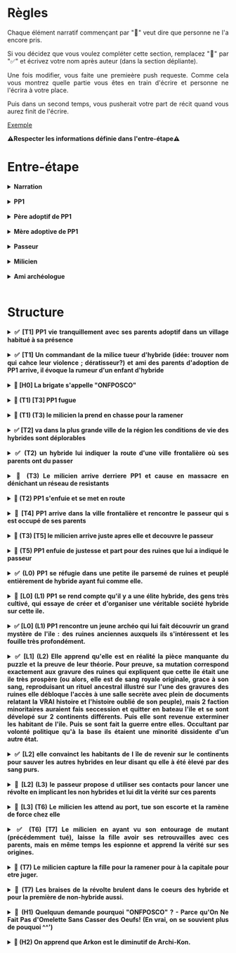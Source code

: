 <style>
    html {
        text-align: justify;
        text-justify: inter-word;
        scroll-behavior: smooth;
    }
    summary {
        font-weight: bold;
        text-align: justify;
        text-justify: inter-word;
        margin-left: -2em;
    }
    details {
        margin-left: 2em;
    }
</style>

# Règles

Chaque élément narratif commençant par "🚧" veut dire que personne ne l'a encore pris.

Si vou décidez que vous voulez compléter cette section, remplacez "🚧" par "✅" et écrivez votre nom après auteur (dans la section dépliante).

Une fois modifier, vous faite une premieère push requeste. Comme cela vous montrez quelle partie vous êtes en train d'écrire et personne ne l'écrira à votre place.

Puis dans un second temps, vous pusherait votre part de récit quand vous aurez finit de l'écrire.

[Exemple](#exemple)

**⚠️Respecter les informations définie dans l'entre-étape⚠️**

# Entre-étape

<details>
<summary>Narration</summary>

écriture au passé,  
externe onmiscient,  
interdit de brissage de 4e mur,  
époque Ier guerre modiale,  

</details></br>

<details>
<summary>PP1</summary>

Sexe féminin   
nom Reya

</details></br>

<details>
<summary>Père adoptif de PP1</summary>

nom André

</details></br>

<details>
<summary>Mère adoptive de PP1</summary>

nom Yvonne

</details></br>

<details>
<summary>Passeur</summary>

nom Félix

</details></br>

<details>
<summary>Milicien</summary>

nom Arkon

</details></br>


<details>
<summary>Ami archéologue</summary>

nom Halcanor

</details></br>


# Structure

<details>
<summary>✅ [T1] PP1 vie tranquillement avec ses parents adoptif dans un village habitué à sa présence</summary>

**Auteur:** Harrisson

Le soleil venait à peine de dresser ses premiers rayons dans le ciel lorsque Reya sortit de son lit ce matin-là. Comme à l’accoutumée, elle s’était aussitôt mise à sa routine matinale. Balai à la main et tout en sifflotant gaiement, il fallait que la taverne brille. Une fois satisfaite de sa besogne, elle s’élançait dans la grande rue bordant sa maison afin d’aller quêter tout ce qu’il lui fallait pour apprêter le petit-déjeuner.

Du fermier au boulanger en passant par les lève-tôt du village, tous étaient habitués à la ronde matinale de la petite Reya. Les habitants du petit village avaient tous vu cette charmante jeune fille faire ses premiers pas et gazouiller ses premières syllabes même si son arrivée au village fut des plus tergiversées.
    
En effet la jeune Reya étaient d’une espèce différente de la leur : une race que le commun des humains aimait appeler « hybride ». Méprisés par la grande majorité des humains ordinaires, les hybrides vivaient pour la plupart reclus entre eux. C’était donc avec une certaine appréhension que les villageois avaient accueilli la nouvelle de l’adoption par leurs amis les taverniers d’un bébé hybride. André et Yvonne avaient conscience de la difficulté que cela allait représenter dans un petit village où tout le monde se connaissait mais leurs cœurs ne pouvaient se fermer à ce beau nourrisson.
    
Même si au début, la taverne vit sa clientèle se rarifier, le temps et les doux yeux de Reya, qui grandissait parmi eux, eurent vite fait de jeter aux oubliettes leurs craintes. Elle n’était désormais que leur petite Reya et ils l’aimaient. Ses courses achevées, Reya revint sur ses pas et regagna la taverne, c’était parti pour une nouvelle journée qu’elle espérait bonne. 
    
</br><p align="center">**…**</p></br>

**Commentaires:**
- Plus de details sur l'histoire de l'intégration de la fille dans le village
- "Gazouiller" -> filler la metéphore ?

</details></br>

<details>
<summary>✅ [T1] Un commandant de la milice tueur d'hybride (idée: trouver nom qui cahce leur violence ; dératisseur?) et ami des parents d'adoption de PP1 arrive, il évoque la rumeur d'un enfant d'hybride</summary>
    
**Auteur:** Tanguy
    
Les portes de la taverne s’ouvrirent lentement presque timidement. Une ombre entra grandissant jusqu’à couvrir le dernier brin de lumière. Un uniforme blanc réduisit la salle au silence. C’était l’uniforme de la milice. Les visages s’assombrirent, les yeux se rivèrent sur le milicien tandis qu’il avançait tranquillement vers le comptoir. Il s’assit sur un tabouret puis attendit patiemment les deux mains sur bar. Pendant quelques minutes la taverne était figée, seuls quelques murmures se faisaient entendre. Le tavernier surgit enfin de la cuisine balayant son regard interloqué sur la salle. Puis il vit l’homme au comptoir et s’exclama : 
-	Arkon ? c’est bien toi ?
Arkon hocha la tête et souria
-	Sers-nous donc un verre mon ami, dit-il las, j’en ai bien besoin…
-	Ne fais pas cette tête ça ne te ressemble pas de déprimer, plaisanta le tavernier tout en servant son ami, raconte-moi tout Arkon
-	Une vieille affaire refait surface, te rappelles-tu des deux hybrides que j’ai abattus il y a… 14 ans peu ou prou. Et bien une rumeur circule comme quoi ils auraient eu un enfant.
Le tavernier se raidit l’espace d’une seconde puis se mit à nettoyer un verre pour masquer sa nervosité. Le milicien repris calmement :
-	Mais c’est impossible, les hybrides sont infertiles. Mes supérieurs me demandent de chasser une chimère alors que je dois déjà gérer des vagues de dissidences de plus en plus violentes !
-	Ne te prends pas la tête pour ces bêtises, un enfant d’hybrides et puis quoi encore !
Le tavernier feignait l’hilarité tandis que Reya les regardait intensément. Sa peur du milicien avait laissé place à un intérêt irrésistible pour leur conversation.

**Comentaires:**
- Mettre une ambiance plus dark et dense
- répétiton unifomre
- Bromance trop forte ; ils ont fait l'armée ensemble

</details></br>

<details>
<summary>🚧 [H0] La brigate s'appelle "ONFPOSCO"</summary>

**Auteur:** ...

...

</details></br>

<details>
<summary>🚧 (T1) [T3] PP1 fugue</summary>

**Auteur:** ...

...

</details></br>

<details>
<summary>🚧 (T1) (T3) le milicien la prend en chasse pour la ramener</summary>

**Auteur:** ...

...

</details></br>

<details>
<summary>✅ [T2] va dans la plus grande ville de la région les conditions de vie des hybrides sont déplorables</summary>

**Auteur:** Tanguy

Reya, arriva dans la plus grande ville de son pays, nommée Brigenbourg, elle apparaissait comme un escalier de béton et verre culminant en son centre. Les routes bruyantes et fourmillantes angoissaient la jeune fille qui gardait tant bien que mal son visage encapuchonné. Au milieu d’une foule aussi diverse que pressé personne ne faisait attention à elle. Plus elle approchait du centre de la ville plus les habits devinrent raffinés. Toujours aussi nombreux les habitants remplaçaient l’agitation par une démarche fiers et professionnelle, Les hurlements étaient maintenant des discussions cordiales et les regards toisaient celle qui n’était clairement pas à sa place.
Reya s’éloigna très vites de ce centre bourgeois et continua sa route en quête d’un espace plus accueillant. Elle prit au hasard une direction et parti vers les quartiers Est. Plus elle avançait plus la route se resserrait et sinuait. La lumière n’éclairait plus que timidement la voie, la fréquentation était maintenant rare et l’air suffoquant. Après deux kilomètres sans croisé une âme, elle vit un hybride. C’était le premier hybride qu’elle croisait de sa vie. A la vue d’un être qui pourrait enfin l’aider, elle laissa un soupir de soulagement. Elle courra vers lui et l’interpella joyeusement
« Bonjour ! je cherche des information sur… » son souffle fut coupé lorsqu’elle remarqua le piteux état de son interlocuteur. Il avait les joues creusées, le regard vide, les hayons qui lui servaient d’habit tenaient à peines. Il était maigre et semblait épuisé. Elle s’excusa du dérangement et chercha quelqu’un d’autre. D’autres hybrides, en fait elle ne trouvait plus que des hybrides, tous plus apeurant les uns que les autres. Plus d’hybrides déambulant jusqu’à leurs maisons délabrées. Ils marchaient plus ou moins droit, Leur silhouettes dansaient lugubrement dans la faible lumière. Pas après pas les ombres envahissaient le champ de vision de Reya, l’air semblait froid et pourtant une perle de sueurs coulait dans le dos de la jeune femme. Sa respiration s’accélérait, Les odeurs devenaient de plus en plus infectes. Reya pressa le pas, plus vite, encore un peu plus vite. Reya courait, fuyait, elle voulait sortir de cet enfer qui la poursuivait. Elle tournait à droite et tomba sur un pauvre fantôme maltraité par deux molosses aux habits blancs, Elle rebroussa chemin pour finalement aller à gauche. Le cauchemar repris de plus belles. Les hybrides étaient maintenant éclopés, mutilés. Lorsque les âmes n’erraient pas elles étaient immobiles à terre au milieu des ordures. Ses yeux ne pouvaient soutenir les formes raccourcis, gonflé ou lacérés qui parcouraient certains des corps l’entourant. Elle continua dans cette voie car au bout une éclaircis l’attendait. Elle filait aussi vite qu’elle le pouvait. Sa était serrée et ses yeux humides. Ses jambes lui faisaient mal. Elle priait pour ne pas s’écrouler avant de sortir d’ici. Ça y est, le bout de la ruelle est juste devant elle. Enfin Les immeubles s’ouvrirent sur son chemin, la lumière du soleil caressait de nouveau le visage de Reya, illuminant les perles tombant de ses yeux. Ce court instant suspendu fut brisé par le bruit assourdissant d’une foule agité aboyant. Elle était à l’entrée d’une grande place muni en son centre d’une échoppe.
Des centaines d’hybrides se massaient autour dans un bruit assourdissant. Devant l’échoppe des gardes à l’uniforme blanc jetaient de la nourriture comme on nourrit des cochons. Reya fut étourdit par la scène. Les uniformes d’un blanc éclatant au milieu de la populace rampante pour un peu de nourriture. Un mélange de dégout et d’incompréhension la clouait sur place. Elle resta là alors que son regard croisa celui d’un des gardes. Elle ne réagit même pas quand celui-ci ordonna à quelques-uns de ses collègues de l’interpeler. Les gardes se tournèrent vers elle. Puis derrière elle, une main sur son épaule la sortit de son étourdissement. Pas une main chaleureuse non, une main qui l’agrippa et la tira violement. Dans un cri étouffé par une deuxième main elle disparut dans les ténèbres d’où elle venait. Reya se débattit violement essayant de crier et de frapper ceux qui la restreignait mais sans effet.
« Calme toi ! tu vas attirer la garde ! » dit une voix juvénile. Reya vit en face d’elle un jeune hybride, son visage était plus vif que tout ceux qu’elle avait croisé. Il avait des cheveux bruns court et mal coiffés portait des haillons et avait des yeux verts. Elle se détendit soulager de trouver une personne à qui parler. Des rivières de larmes coulèrent de ses yeux après l’angoisse qu’elle venait de vivre. Les bras qui la retenaient relâchèrent leur étreinte. Ces bras musclés appartenaient à un géant chauve au corps musclé avec un visage impassible. Le jeune hybride gêné par la situation râla :

-	Mathis fait quelque chose ! t’es doué pour consoler les gens toi !
-	C’est toi qui m’as demandé de la choper, rétorqua bougon le grand gaillard qui retenait Reya quelque instant plus tôt, alors tu rattrapes toi-même tes conneries !
-	Bon d’accord ! d’accord !
Le jeune homme prit la main de la fille en pleure et d’un ton hésitant et tenta :
-	Euh… bon est-ce que tu voudrais bien nous suivre parce que si la garde te trouve tu pourrais avoir des problèmes.
-	Wow ! s’étonna une troisième voix, je n’ai jamais vu aussi peu de compassion ! Vous êtes vraiment des tanches les gars !
Un hybride plus âgé avec de long cheveux ébène, des yeux noisette et une attitude de charmeur.
-	Vous êtes marrants chef ! vous avez cas vous y coller vous !
-	Franchement, vous êtes tellement exaspérant que je suis sûr que vous pouvez la faire rire !
Le grand croisa les bras et fronça les sourcils. Reya avait arrêté de pleuré pour suivre le dialogue de sourd de ces hybrides. La scène était si incongrue qu’elle en oublia totalement la frayeur qu’elle venait d’avoir. Le chef s’approcha et lui demanda doucement :
-	Bonjour, je m’appelle Camille, si on reste ici les gardes vont nous attraper alors prends ma main, suis-nous et on discutera une fois en sécurité d’accord ?
Reya hésita puis les suivis en voyant qu’elle n’avait pas vraiment le choix. Ils s’orientaient sans aucun souci au travers du dédale de ruelle, Ils s’arrêtèrent dans une petite maison sombre. Camille 


</details></br>

<details>
<summary>✅ (T2) un hybride lui indiquer la route d'une ville frontalière où ses parents ont du passer</summary>

**Auteur:** Louis

A la recherche du passé, de ses parents, Reya décida de commencer son enquête par l'endroit le plus logique. Elle se rendit à la grande cathédrale, un batiment d'une immense majesté, bati sur des années d'asservissement de travailleurs hybrides jusqu'à les tué d'épuissement. En rabattant son capuchon sur son visage, comme pour se cacher d'un dieu secret.

Un moine, gardien de la sainteté des lieux, se reposait mollement sur sa lance de bois, lui souri, d'un sourir d'acier:
 - L'amour de Dieu doit nous diriger!
 - J'aimerais Dieu. L'écouterais et lui obéirais. | Ces mots, appris par coeurs, sortir d'eux même, car ses parent l'avaient élevé dans la tradition religieuse du continent.
 - Que son amour soit sur vous et qu'il vous guide !

Elle ne rentra pas dans l'église, mais contenta de marcher dans le cimetière et s'arreta devant la fausse commune, surmontée d'une immense pancarte en bois, où furent noté à la hate les noms des enterré. Certains étaient en partie effacé, mais aucun encore lisible ne correspondait au nom de ses parents. Cela n'était pas suffisant pour la convaincre, elle s'avantura dans le fond du cimetière, là où pue la mort: la cabane du fossoyeur.

Il était mutant, comme elle ; rien de mieux qu'un monstre pour enterrer ses semblables ! Sa mutation était particulièrement abjecte: il n'avait pas de machoire inférieur, ni de lèvres, ni de bouche. De la peau dans laquelle un trou avait été déchiré, partait de dessous son nez, pour arriver jusqu'à la base de son cou.

Elle lui décrivit ses parents et lui demanda s'il les avaient 'vu'. Sans dire mot, il hocha lentement la tête. Il sortie une planchette de bois et écrivit dessus à la craie. 

 - [Efface]*<<La mort de suivra partout, si tu persiste.>>*
 - Je DOIS savoir !
 - [Efface]*<<Ils m'avaient posé des question sur ceux que j'enterre>>*
 - [Efface]*<<Eux aussi persistèrent, va au bordel des "Mutantes du Plaisir" et demande à voir l'"insulaire">>*
 - ...merci

 Alors qu'elle sortait du cimetière, une ombre imposante entra dans la cabane de fossoyeur. Cette ombre ne posa que 2 questions: 

 - Qu'est-ce que cette 'fille' vous a demandé ? Et où est-elle allé ?
 - [Efface]*<<Si j'avais vu ces parents. Elle est allé au bordel des "Mutantes du Plaisir">>*
 - ...ce n'est jamais été aussi d'obtenir des informations d'un mutant ; arrétez de me mentir!
 - [Efface]*<<Vous êtes la mort sur ses talons. Elle rencontrera des résistants mutants.>>*
 - [Efface]*<<C'est trop calm, j'ai trop faim, il me faut mes 2 pièces de bronze par cadavre enterré!>>*

Puis il cracha à ses pieds et referma la porte.

</br><p align="center">**…**</p></br>

 - Bonjour, je voudrais voir l'insulaire !
 - 3e étage, la porte à gauche, toc avant d'entrée !

Toc, Toc, Toc, elle entra.

</details></br>

<details>
<summary>🚧 (T3) Le milicien arrive derriere PP1 et cause en massacre en dénichant un réseau de resistants</summary>

**Auteur:** Tanguy F

En chemin vers le bordel, bien qu’elle ne pensât jamais mettre les pieds dans un établissement aussi dépravé, Reya regarda les habitants aux sang purs vaquer à leurs occupations et se demandait si seulement ils étaient au courant de la vie que menait les hybrides à quelques pâtés de maisons d’ici. Ils marchaient dans les rues, faisaient leurs courses ou travaillaient au grès des heures qui passent. Ils recommençaient leurs journées inlassablement, remplissant leurs obligations routinières comme s’ils occupaient un autre monde isolé de la misère. Ils profitent de ce monde bâtit sur le sang et la sueur de ceux qui n’y sont pas invités. Alors qu’ils tentent de combler l’immensité vide de leur existence avec un afflux infini de tracas infimes. Pas un seul petit être n’a la plus infime pensée pour ceux qui ont subis l’immense souffrance de n’être pas bien né.
La joie d’un quartier animé la tira de ses pensées sombres. Dans la partie mutante il était délabré mais résonnant de discussions, de chants et de cris. Pour la première fois elle voyait quelques sangs purs parler aux mutants. Après tout elle avait été recueillie par des tavernier, peut être que l’amour de l’alcool était enfin un point commun entre sang pur et hybrides. 


</details></br>

<details>
<summary>🚧 (T2) PP1 s'enfuie et se met en route</summary>

**Auteur:** ...

...

</details></br>

<details>
<summary>🚧 [T4] PP1 arrive dans la ville frontalière et rencontre le passeur qui s est occupé de ses parents</summary>

**Auteur:** ...

...

</details></br>

<details>
<summary>🚧 (T3) [T5] le milicien arrive juste apres elle et decouvre le passeur</summary>

**Auteur:** ...

...

</details></br>

<details>
<summary>🚧 (T5) PP1 enfuie de justesse et part pour des ruines que lui a indiqué le passeur</summary>

**Auteur:** ...

...

</details></br>

<details id="exemple">
<summary>✅ (L0) PP1 se réfugie dans une petite ile parsemé de ruines et peuplé entièrement de hybride ayant fui comme elle.</summary></br>

**Auteur:** Louis

Au loin, depuis le bateau, Reya aperçu une ile. Bien que l'île semblait minuscule, il se dressait en son centre d'arrogant édifices, qui bien qu'en ruines, semblait tonjour porter la volonté de défier les cieux. Elle ne peut détourner son regard de cette incroyable vision, alors que le bateau effectuait toute sorte de manoeuvre délicate pour éviter les haut-fonds à demi-noyé, protégeant l'ile contre des indésirable.

Si elle avait alors regardé par le fond, peut-etre aurait-elle vu un spectacle encore plus extraordinaire qu'à la surface, car les ruine s'étendaient aussi sous la mer.

Une fois le navire ammarait, elle repartie chercher ses affaires dans sa cabine, puis descendit par la passerrelle. Elle fut agréablement surprise de voir que l'île ne se composait que d'hybrides, comme elle, plus ou moins réussi. Alors qu'elle attendait Félix sur le quai, un autre aspect de l'ile qui la frappa était l'architecture. Il y avait un mélange saisissant de ruine majestueuse, ayant conservé leur aura de grandeur, mais qui avaient étaient accomoder en vitesse par un ensemble de bric et de broc. Ainsi dont la noble pierre de taille, se mélangeait avec de la taule, des baches en tissu et de planches de bois pourris par les intempéris.

 - Tu révasses ? Cela m'a fait le même effet la première fois que j'ai débarquer ici, il y 30 ans.

 Elle se retourna, Félix était là, juste derrière elle et avait posé sa main sur son épaule.

 - Oui, c'est une île bien étrange, finit-elle par dire. Mais étrangement, je me sans bien ici...

 - C'est parce qu'ici, il n'y a pas de persécussion: les gens sont libre ! Suis-moi, je vais t'amener chez des amis, qui pourront t'héberger pendant un temps et t'aider à trouver du travaille.

 </br><p align="center">**…**</p></br>

 - Ma pauvre fille, tu as du traverser bien des épreuves pour en arriver là... Heureusement que Félix t'as trouvzer, sans lui tu nourriraus sans doute déjà les poissons...

 Du poisson, ironniquement, c'est le plat qu'il lui avait servit pour cet diner... Elle l'avait mangé de bon coeur, mais maintenant, elle sentit malade, presque à en vomir. Elle se demandais: Combien d'autre mutants n'avaient pas eu sa chance et c'était retouver dans la mer ? A t-elle point qu'elle finit par se dire que ce n'était pas si irréaliste que ce gros poisson qu'elle venait de manger ait déjà gouter à l'un de ses semblables !

 Elle tapa sur la table:
  - Cela doit cesser ! Je ferais tout pour que cela cesse!

Toute la famille la regarda ; tout les nouveaux qui arrivaient ici réagissait ainsi. Puis il goutait à la liberté de l'île et faisait le choix de profiter de la vie, plutôt que de s'engager dans une lutte perdu d'avance.

La petite fille du couple, voulant changer de sujet, engagea pour la première fois la conversation:

 - J'ai un ami archéologue, si tu veux, je pourrais te le présenter ? Il dit souvent que la meilleur arme qui soit pour prédir l'avenir et de comprendre le passer...

Reya accepta et c'est ainsi que le repas ce finit. Demain, elle essayerait de visiter la ville pplus en détaille et surtout de visiter l'immense ruine centrale qui semble pointer le ciel du doigt, comme coupable de son trépa.

**Commentaires:**
 - Transition moins abrupte pour l'ellipse, avec plus de description
 - Moins méchante envers les autres mutants
 - Mieux expliquer "nourrir les poissons" -> Hybrides noyé
 
</details></br>

<details>
<summary>🚧 [L0] (L1) PP1 se rend compte qu'il y a une élite hybride, des gens très cultivé, qui essaye de créer et d'organiser une véritable société hybride sur cette ile.</summary>

**Auteur:** ...

...

</details></br>

<details>
<summary>✅ [L0] (L1) PP1 rencontre un jeune archéo qui lui fait découvrir un grand mystère de l'ile : des ruines anciennes auxquels ils s'intéressent et les fouille très profondément.</summary>

**Auteur:** Harrisson
    
- Reya, Reya....Voici la personne que je voulais te présenter. 

Théna s'avançait haletante vers Reya, tenant par la main un jeune qui tentait de suivre la cadence de la fougueuse jeune fille. Halcanor, c'est comme ça qu'il se nommait. C'était un jeune garçon qui était arrivé sur l'ile tout petit, il avait grandi dans ce décor et le connaissait mieux que quiconque. Mieux, il avait développé une ardente passion pour ces ruines et tout le mystère qu'elles entouraient.  

A force de les étudier, il avait réussi à déchiffrer des symboles que nul avant lui n'avait pu comprendre. Halcanor avait donc bien mérité son titre d'archéologue de l'ile. Lorsque Reya l'aperçut, elle ne put cacher un petit sourire, c'est vrai qu'il paraissait bien particulier avec son bric-à-brac et sa loupe.  

- Salut...Reya ...c'est ça ? Moi c'est Halcanor. Bienvenue sur notre ile. 
- Enchantée et merci, j’adore déjà ce lieu, c’est comme si j’y avait toujours appartenu... 
- Attends de voir cette superbe ruine tout là-haut, c’est fascinant 

En énonçant ces mots, il arrivait à peine à masquer la lueur d’excitation qui brillait dans son regard. C’était donc avec un entrain ferme qu’il conduisit vers les hautes ruines sous le regard vague de Théna que le brouhaha environnant distrayait déjà.  

Marche après marche, Halcanor profitait du trajet pour raconter ses découvertes à Reya ainsi que toutes les théories qu’il avait émises quant à l’histoire de cette ile qui se terrait dans le mystère. Tout intriguée, elle se plaisait à imaginer chacune d’elles et à écouter Halcanor employer de savants mots que seuls des compères archéologues sauraient comprendre. 

- C’est la fit Halcanor 

Une immense porte venait de dresser devant eux et leurs personnes semblaient, à cet instant, négligeables. À l’aide d’un mécanisme savamment rodé, Halcanor actionna l’ouverture des énormes battants, dévoilant ainsi une immense salle toute gravée.  

Halcanor se mit ainsi à expliquer en détail à Reya tout ce qu’il avait pu comprendre jusque-là. Telle partie qui évoquait un immense savoir et telle autre qui parlait de pureté du sang. Ces bribes étaient pour lui une véritable énigme. Il lui montra un symbole sur lequel il butait. Une forme unique qu’il ne trouvait nulle part ailleurs et qu’il estimait cruciale à la découverte du mystère des ruines. 

À la vue du grossier dessin, Reya se raidit. Elle connaissait ce symbole, les traits de ce dessin lui étaient beaucoup trop familières. Mais qu’est-ce que cela pouvait bien signifier se questionnait-elle intérieurement.  

- Ça va Reya? Lança timidement Halcanor qui avait vu le trouble assombrir le visage de la jeune fille.... 

</details></br>

<details>
<summary>✅ [L1] (L2) Elle apprend qu'elle est en réalité la pièce manquante du puzzle et la preuve de leur théorie. Pour preuve, sa mutation correspond exactement aux gravure des ruines qui expliquent que cette ile était une ile très prospère (ou alors, elle est de sang royale originale, grace à son sang, reproduisant un rituel ancestral illustré sur l'une des gravures des ruines elle débloque l'accès à une salle secrète avec plein de documents relatant la VRAI histoire et l'histoire oublié de son peuple), mais 2 faction minoritaires auraient fais seccession et quitter en bateau l'ile et se sont dévelopé sur 2 continents différents. Puis elle sont revenue exterminer les habitant de l'ile. Puis se sont fait la guerre entre elles. Occultant par volonté politique qu'à la base ils étaient une minorité dissidente d'un autre état.</summary>

**Auteur:** Louis

 - Ce symbole... il a exactement la forme de ma marque de naissance !
 - Tu peux me montrer ?
 - Il est à un endroit un peu embarassant... Je ne l'ai jamais montré à personnes, seuls mes parents sont aux courant... Mais il peut s'agir d'une simple coincidence, rien de plus...
    
 - C'est possible. En tout cas, une coincidence parait plus logique qu'une explication du genre: <<Tu es la déesse réincarnée d'une civilisation millénaire disparue>>.
 - Ha Ha Ha, oui, c'est sûr !
 - En plus, selon ma théorie la civilisation qui vivait ici n'avait rien de mystique, ni d'extraordinaire. Selon les cherchers mené par les différents générations d'archéologue de ma famille, nous avons trouvé des poteries, des rituels et des gravures qui semblent être un mélange des culture des deux continents que nous connaissons aujourd'hui. Nous pensons que ce fut la seule expérience de l'histoire où ses deux espèce ont tenté de cohabité pacifiquement ensemble sur la même îles ; sans doute un ramassie d'idéalistes pacifiques. On voit bien où cela les a mené !
 - Tu sais ce qui c'est passé ? Pourquoi l'ile est devenue une ruine déserté ?
 - La guerre, je pense... La guerre est souvent la réponse la plus simple et la plus logique en archéologie pour expliquer une disparition soudaines !, dit-il en souriant de toute ses dents.
 - C'est vraiment horrible !
 - C'est ce qui arrive quand deux espèces totalement incompatible essaye de cohabiter...
 -Je suis sur qu'il y a une autre explication ! Je ne pense pas que nos 2 espèces sont vouer à se haïr pour toujour...
 - Peut-etre, peut-etre, mais de ce que je sais, leur cohabitation ne semblait pas si simple. Laisse moi te montrer quelque chose, il y a une petite salle dans le fond des ruine qui devrait t'intéresser. *Il continua a parler en marchant tant dit qu'il l'emmenait toujours plus profondément dans sombre profondeurs de ces ruines antiques:
 - Attention à ta tête ! Ici, c'est un peu compliqué d'y aller car certaines galeries se sont effondrées. Mais cette salle est vraiment incroyable. Le plus incroyable c'est quelle semble se trouver 10 pieds sous le niveau de l'océan, mais aucunes infiltration d'eau n'a été remarqué. Ah, nous y sommes !

Cette salle était assez petite, mais semblait avoir extrêmemnt bien résisté à l'epreuve de temps. Elle semblait même être la salle la plus récente. Les murs étaient sobrement décoré de gravure en bas relief montrant une guerre terrible faisant rage avec our centre, ce qui semblait être l'île.
    
Reya vient un symbole quelle reconnue immediatement, car c'était le même que ça marque de naissance. Il était juste plus grand. Il brillait d'un rouge sang, comme s'il pouvait être vivant. Reya s'approcha et mis ça main dessus. Elle sentit une douleure extrêment soudaine, comme une picure dans la paume de sa main qu'elle retira en tout hate en criant de sourprise et dans sa précipitation, elle tomba en arrière.
    
Halcanor, intrigué et inquiét, s'accroupie à coté d'elle et regarda ça main:
 - C'est la première fois que je vois ça ! Nous n'avions pourant trouver aucun piège quand nous avons explorer les ruines. Cela doit vouloir dire que cette endroit en particulier cache un secret assez important pour mettre de telle mécanisme. Attends, laisse-moi faire !

Quand il vit que au centre de la paume de son amie, il y avait une petite goutte de sang, il lui pris brusquement la main, porta sa picure à ses lèvres et essaye d'aspirer le plus possible, puis il crachat.
 - Mais qu'est-ce que tu fais ? Tu t'es pris pour qui ? Je t'interdit de faire ça ! Pour qui te prends-tu ?! Dite-elle, en retirant sa main rapidement, rouge de honte et de colère.
 - Ce n'est pas ce que tu crois... Il est très probable que ce qui t'ai piqué soit empoisonnée, c'est pour ça que j'ai essayé d'aspirer le poison et de le recacracher... Je ne sais pas vraiment si ça sera efficace... Il se peut que tu meurt bientôt, ou bien peut-être que c'est un poison à action lente, que ne te frapera que bien plus tard...
 - C'est horrible ce que tu dis ! Je ne veux pas mourrir ! Il me reste encore tant de chose à voir et à vivre ! Comme visiter le continent de l'Ouest ! Et avant de mourrir, j'aimerais au moins connaitre le grand amoure !, cria Reya et regardant intensement Halcanor dans les yeux.
 - ...après, s'il y avait vraiment du poison dessus, je pense qu' après plus de 500 ans, il ne doit sans doute plus vraiment être très dangereux, haha.
 - ...
Et alors qu'ils se regardèrent tout les deux très mal à l'aise, ils entendirent un grincement sourd. Une porte s'ouvrit lentement, caché derrière la sculpture.
Dans la pièce, que venait de découvrir cette porte secrète, il y avait une immense bibliothèque, ainsi qu'un squelette qui tenait dans ses main un livre.

Reya et Halcanor, le souffle court, entrèrent prudemment dans la pièce. Ils se dirigère vers le squelette et Halcanor se mit à déchiffrer la dernière page du livre, qui selon tout vraisemblance, avait était écrite avec du sang.
 
 - Il est écrit: << Soyez maudits ! Vous les guerriers de l'Est et vous les guerriers de l'Ouest ! Tourner le dos à votre propre patrie qui vous a vu naitre n'aura donc pas été suffisant, il a fallut que vous reveniez assoiffer de sang pour ravager votre histoire, burler votre mémoire ! De part mon sacrifice, je vous condamne à vous haïr pour toute l'éternité ! Vous vous ferez la guerre, encore et encore, jusqu'à ce que la mer devienne rouge. Mais notre famille royale ne mourra pas. Je ne serais pas la dernière reine de notre dynastie millénaire. Je peux le voir, dans le futur, une jeune fille, infâme à vos yeux, fruit de l'union de vos 2 espèces, se revendiquera de notre héritage et reprendra ce qui lui appartient de droit !>>
</details></br>

<details>
<summary>✅ [L2] elle convainct les habitants de l île de revenir sur le continents pour sauver les autres hybrides en leur disant qu elle à été èlevé par des sang purs.</summary>
    
**Auteur:** Harrisson

Raya était sonnée par tout ce qu’elle venait de découvrir. Pourtant, jamais les choses ne lui parurent aussi claires. Après avoir pris un moment pour digérer ces bouleversantes vérités, elle décida qu’il était plus que temps d’agir.

Halcanor s’était chargé d’informer les hautes sphères de la cité de ces récents rebondissements et toute l’ile était émoustillée. Lorsqu’elle se résolut à sortir de sa réclusion, ce fut un grand émoi que Raya créa dans la foule assemblée sur la grande place.  

D’aucun étaient craintifs, d’autres admiratifs ou encore curieux mais tous sans exception ne pouvaient décoller le regard de celle qui pour eux se rapprochait le plus d’une Elue. D’un pas décidé, Raya s’avança jusqu’au milieu de la foule.  

Moult sentiments se bousculaient en elle : la peur de ce qu'impliquait la découverte de sa nature, la rage pour toutes les injustices que subissent les siens et la sensation que la pureté de son sang ne lui conférait aucune légitime autorité. Cette dernière pensée fut balayée par les cris de ses camarades mutants qui commençaient, à l’unisson, à scander son prénom.  

Pour la première fois depuis des jours, elle avait enfin le sentiment de servir à quelque chose et se départit enfin de cette impuissance qui la tourmentait. Elle pouvait voir la lueur dans le regard de tous ses mutants qui semblaient revivre à sa simple vue. 

Chers frères, chères sœurs lança-t-elle d'un ton ferme. J’ai vu nos souffrances et toutes les injustices faites à notre peuple. Je sais que vous tous avez énormément soufferts et jouissez d’une quiétude bien méritée sous ces cieux. Mais nous ne pouvons guère dormir en paix lorsque nos semblables restent miséreux et abusés sur le continent.  Il nous faut nous battre pour eux, afin que tous les mutants soient libres et respectés. 

On ne sera jamais assez nombreux qu’eux, clama une fois au milieu de la foule, ce sera un véritable massacre. 

Nous ne devons pas nous battre contre eux mais avec eux, seule leur aide nous aidera à faire flancher le pouvoir en place et à rétablir la vérité 

Les continentaux ? Jamais ces gens ne nous aideraient continua la voix, ils sont incapables de nous témoigner une once de compatie. 

Détrompe-toi, cria Raya, ils ne sont pas tous ainsi. J’ai grandi au milieu d’eux dans un village ou j’étais aimée et chérie. Il y a encore de l’espoir tant qu’il subsistera une âme amie pour nous aider dans notre lutte. Usons de l’épée de la vérité et du bouclier de notre solidarité pour mener cette guerre et ainsi assurer liberté et égalité à tous nos frères. Etes-vous prêt à mener cette lutte avec moi ? 

Les paroles de la jeune fille avaient été plus que convaincants. Une vague bruyante et farouche d’approbation s’élevait de la foule réunie et tous semblaient plus résolus que jamais à se battre pour changer les choses.

</details></br>

<details>
<summary>🚧 [L2] (L3) le passeur propose d utiliser ses contacts pour lancer une révolte en implicant les non hybrides et lui dit la vérité sur ces parents</summary>

**Auteur:** ...

...

</details></br>

<details>
<summary>🚧 [L3] (T6) Le milicien les attend au port, tue son escorte et la ramène de force chez elle</summary>

**Auteur:** ...

...

</details></br>

<details>
<summary>✅ (T6) [T7] Le milicien en ayant vu son entourage de mutant (précédemment tué), laisse la fille avoir ses retrouvailles avec ces parents, mais en même temps les espionne et apprend la vérité sur ses origines.</summary>

**Auteur:** Tanguy Le magnifique ...

Le village grandissait à chaque pas, Le curieux geôlier ne laissait aucune opportunité de fuir à Reya. Ils avançaient tous deux vers le terme de leur mission. Il était si proche de la réussite et elle de l’échec. Arkon n’était de nature pas loquace et faisait d’insurmontables efforts pour rassurer la jeune femme. Il gardait son sourire de façade, parlait d’une voix rassurante et la maintenait à l’écart de ses soldats pour éviter tout débordement. « Ne t’inquiète pas je suis un ami de tes parents on va bientôt les retrouver ! » disait-il sans comprendre la frustration lisible sur le visage de Reya. Elle brûlait de s’enfuir, elle avait trouvé sa raison d’être elle ne pouvait pas revenir au point de départ ! Pourquoi essayer d’être gentil avec elle ? Peut-être était-ce Par égard pour ses parents adoptifs ou parce que sa conscience l’a rattrapé. Non après tant de massacre il ne devait plus ressentir la moindre émotion ! Après tout pourquoi chercher à comprendre, un tordu est un tordu. Reya ruminait ses pensées furieuses tandis qu’ils entrèrent dans le village. André et Ivonne coururent enlacer leurs filles versant des larmes de soulagement. Fatiguée par mon périple, triste d’en voir le bout mais heureuse de pouvoir profiter de la chaleur d’une étreinte familière. Elle se laissa perdre dans la douceur de l’instant avant de chuchoter : « Je sais qui je suis, je sais d’où je viens. ». Ils prétextèrent de l’intimité Pour parler à l’écart du village. Ils entrèrent dans l’auberge puis dans la cuisine André ferma consciencieusement la porte pour être sûr que personne ne soit témoin. Reya le fixait avec colère et détermination, il baissa les yeux et commença : 
-	Quand l’amiral nous à contacter pour te confier à nous, tes parents nous ont fait promettre de te cacher et de t’offrir une vie la plus normale possible. C’est pour ça qu’on ne t’a rien dit.
-	Pourquoi mes parents auraient fait ça ! je suis le seul espoir des hybrides et ils veulent taire mon existence ? ça n’a aucun sens ! criais-je hors de moi.
-	Tu es leur fille ! et pour nous tu es notre fille aussi ! pour un parent rien n’a d’importance à côté de la vie de ses enfants ! 
Ainsi parla Ivonne avant de couvrir ses yeux ruisselants. Au fond de d’elle Reya comprenait, elle aurait surement agit de même mais elle ne pouvait pas l’accepter. Son peuple comptait sur elle, des morts méritaient la justice, Il fallait qu’elle accomplisse son destin.
-	Vous ne pourrez pas me retenir, je partirais et j’apporterais la liberté aux hybrides que vous le vouliez ou non. Mon destin s’écrira avec ou sans vous. Déclarais-je froidement.
-	Si tu penses que nous te laisserons courir au suicide tu trompes ! 
Après avoir entendu les paroles de son père Reya s’avança vers la sortie d’un pas résolu. Il entama un pas pour lui barrer la route quand tout le monde se figea. Les yeux écarquillés, les visages déformés par la peur et la surprise, père mère et fille regardaient vers la porte qui hurla le bruit du bois se fracturant sous le coup d’une chaussure militaire. Sur le pas apparaissait Arkon les sourcils froncés et le visage grave. Mon père lâcha faiblement :
-	Depuis combien de temps écoutes-tu ?
-	Suffisamment pour avoir entendu ta trahison. Répondit froidement le milicien
Le visage de l’homme en uniforme d’habitude si inexpressif et détendu s’était transformé en un regard de prédateur attentif et menaçant. Il avança lentement tout en annonçant : 
-	Toute ses années J’ai essayé de fermer les yeux, je n’ai rien demandé, rien fouillé parce que je savais que tu me cachais des choses mon ami. Mais maintenant J’ai du travail. Mon père s’interposa et dit d’un ton résolu : 
-	Arrête-toi tu nous connais tu sais qu’elle n’est pas dangereuse !
-	Rectification je pense qu’elle n’est pas dangereuse.
-	Quelle différence ?
-	Ce que je sais me permet de faire mon travail se que je pense n’intéresse personne.
-	Oui je le savais c’est pour ça que je te propose un marché : Tu me laisse la prendre et personne ne meurs aujourd’hui je te promets de la capturé vivante et de bien la traiter.
-	Bien la traiter ? c’est comme ça que tu appelles une exécution ?
-	Je ne peux effectivement pas te promettre que mes supérieurs seront aussi cléments que moi.
-	Arrête de me prendre pour un con ! André était fou de rage et fit un pas vers son assaillant mais Arkon le coupa avec un ton sec et menaçant.
-	C’est toi qui vas arrêter de jouer con ! Mon offre est à prendre ou à laisser, au moindre mouvement suspect je vous tue tous les trois et le reste du village suivra pour complicité. 
André s’arrêta un moment Reya paniqua, sa vision se rétrécit, ne laissant que le milicien dans son champ de vision. Elle revit toutes les personnes qu’il avait tué devant ses yeux. La violence des massacres, Les images d’horreur qui défilaient devant ses yeux la poussèrent à hurler juste avant qu’André ne fasse une erreur fatidique : Arrêtez ! Je me rends !
Si le milicien se détendit une seconde, le père de famille en profita pour se jeter sur lui. Cette diversion empêcha le milicien de dégainé et Ivonne attrapa le bras de sa fille pour la tirer en dehors de la maison. Voyant cela le milicien Rassembla toute sa combativité et en une prise fulgurante Il retourna le bras d’André avant de l’envoyer contre sa femme et sa fille. Les 3 corps s’entrechoquèrent et s’écrasèrent contre le mur de pierre. Ivonne perdit conscience sur le coup et André était sonné mais resta conscient assez longtemps pour voir sa fille s’accrocher à Arkon et le supplier de ne pas en finir. Arkon ne voulait pas causer plus de tort à son ancien ami. Il emmena la jeune femme. Le vacarme alerta les habitants du village mais aussi les hommes de la milice. Les aboiements des soldats mettant en joux les citoyens révoltés retentissaient. Arkon Réduisit tout le monde au silence en quelques menaces puis ordonna à ses soldats de se retirer. Il attacha les bras de Reya, comme à l’aller ni plus ni moins serrer. Il la garda loin de ses soldats pour lui éviter les brimades des jeunes miliciens. Mais ne lui adressa pas un mot. Pas un sourire ne se dessina sur son visage. La froideur, la fatalité, voilà tout ce qu’il exprimait.


**Commentaire:**
- Mieux expliqué pq elle veut pas rfevoir ses parents

</details></br>

<details>
<summary>🚧 (T7) Le milicien capture la fille pour la ramener pour à la capitale pour etre juger.</summary>
    
**Auteur:** ...

...

</details></br>

<details>
<summary>🚧 (T7) Les braises de la révolte brulent dans le coeurs des hybride et pour la première de non-hybride aussi.</summary>

**Auteur:** ...

...

</details></br>

<details>
<summary>🚧 (H1) Quelquun demande pourquoi "ONFPOSCO" ? - Parce qu'On Ne Fait Pas d'Omelette Sans Casser des Oeufs! (En vrai, on se souvient plus de pouquoi ^^')</summary>

**Auteur:** ...

...

</details></br>

<details>
<summary>🚧 (H2) On apprend que Arkon est le diminutif de Archi-Kon.</summary>

**Auteur:** ...

...

</details></br>
